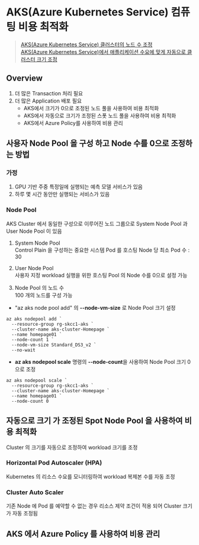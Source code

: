 # AKS(Azure Kubernetes Service) 컴퓨팅 비용 최적화

> [AKS(Azure Kubernetes Service) 클러스터의 노드 수 조정](https://docs.microsoft.com/ko-kr/azure/aks/scale-cluster)  
> [AKS(Azure Kubernetes Service)에서 애플리케이션 수요에 맞게 자동으로 클러스터 크기 조정](https://docs.microsoft.com/ko-kr/azure/aks/cluster-autoscaler) 

## Overview 
1. 더 많은 Transaction 처리 필요
2. 더 많은 Application 배포 필요
   * AKS에서 크기가 0으로 조정된 노드 풀을 사용하여 비용 최적화
   * AKS에서 자동으로 크기가 조정된 스폿 노드 풀을 사용하여 비용 최적화
   * AKS에서 Azure Policy를 사용하여 비용 관리

## 사용자 Node Pool 을 구성 하고 Node 수를 0으로 조정하는 방법

### 가정
1. GPU 기반 주중 특정일에 실행되는 예측 모델 서비스가 있음
2. 하루 몇 시간 동안만 실행되는 서비스가 있음

### Node Pool
AKS Cluster 에서 동일한 구성으로 이루어진 노드 그룹으로 System Node Pool 과 User Node Pool 이 있음

1. System Node Pool  
   Control Plain 을 구성하는 중요한 시스템 Pod 를 호스팅
   Node 당 최소 Pod 수 : 30

2. User Node Pool  
   사용자 지정 workload 실행을 위한 호스팅
   Pool 의 Node 수를 0으로 설정 가능

3. Node Pool 의 노드 수  
   100 개의 노드를 구성 가능  
  - "az aks node pool add" 의 **--node-vm-size** 로 Node Pool 크기 설정
  ```
  az aks nodepool add `
    --resource-group rg-skcc1-aks `
    --cluster-name aks-cluster-Homepage `
    --name homepage01 `
    --node-count 1 `
    --node-vm-size Standard_DS3_v2 `
    --no-wait
  ```

  - **az aks nodepool scale** 명령의 **--node-count**을 사용하여 Node Pool 크기 0으로 조정  
  ```
  az aks nodepool scale `
    --resource-group rg-skcc1-aks `
    --cluster-name aks-cluster-Homepage `
    --name homepage01 `
    --node-count 0
  ```

## 자동으로 크기 가 조정된 Spot Node Pool 을 사용하여 비용 최적화
Cluster 의 크기를 자동으로 조정하여 workload 크기를 조정

### Horizontal Pod Autoscaler (HPA)
Kubernetes 의 리소스 수요를 모니터링하여 workload 복제본 수를 자동 조정

### Cluster Auto Scaler
기존 Node 에 Pod 를 예약할 수 없는 경우 리소스 제약 조건이 적용 되어 Cluster 크기가 자동 조정됨

## AKS 에서 Azure Policy 를 사용하여 비용 관리
